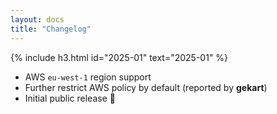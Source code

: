 ```yaml
---
layout: docs
title: "Changelog"
---
```


{% include h3.html id="2025-01" text="2025-01" %}

- AWS `eu-west-1` region support
- Further restrict AWS policy by default (reported by **gekart**)
- Initial public release 🎉

